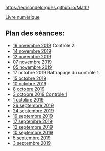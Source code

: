 https://edisondelorgues.github.io/Math/

[Livre numérique](https://fr.calameo.com/read/000596729923535cd3427)

## Plan des séances:

* [19 novembre 2019](https://edisondelorgues.github.io/Math/191119) Contrôle 2.
* [14 novembre 2019](https://edisondelorgues.github.io/Math/191114)
* [12 novembre 2019](https://edisondelorgues.github.io/Math/191112)
* [07 novembre 2019](https://edisondelorgues.github.io/Math/191107)
* [05 novembre 2019](https://edisondelorgues.github.io/Math/191105)
* 17 octobre 2019 Rattrapage du contrôle 1.
* [15 octobre 2019](https://edisondelorgues.github.io/Math/191015)
* [10 octobre 2019](https://edisondelorgues.github.io/Math/191010)
* [8 octobre 2019](https://edisondelorgues.github.io/Math/191008)
* [3 octobre 2019 Contrôle 1](https://edisondelorgues.github.io/Math/191003)
* [1 octobre 2019](https://edisondelorgues.github.io/Math/191001)
* [26 septembre 2019](https://edisondelorgues.github.io/Math/190926)
* [24 septembre 2019](https://edisondelorgues.github.io/Math/190924)
* [19 septembre 2019](https://edisondelorgues.github.io/Math/190919)
* [17 septembre 2019](https://edisondelorgues.github.io/Math/190917)
* [12 septembre 2019](https://edisondelorgues.github.io/Math/190912)
* [10 septembre 2019](https://edisondelorgues.github.io/Math/190910)
* [5 septembre 2019](https://edisondelorgues.github.io/Math/190905)
* [3 septembre 2019](https://edisondelorgues.github.io/Math/190903)
















